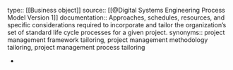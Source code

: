 type:: [[Business object]]
source:: [[@Digital Systems Engineering Process Model Version 1]]
documentation:: Approaches, schedules, resources, and specific considerations required to incorporate and tailor the organization’s set of standard life cycle processes for a given project. 
synonyms:: project management framework tailoring, project management methodology tailoring, project management process tailoring

-